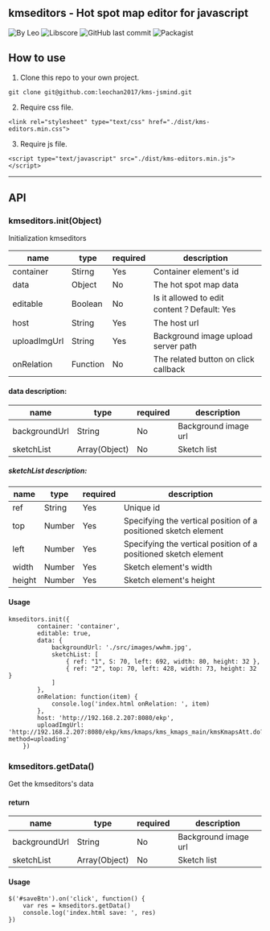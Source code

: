 ## kmseditors - Hot spot map editor for javascript
![By Leo](https://img.shields.io/badge/Powered_by-Leo-red.svg?style=flat) 
![Libscore](https://img.shields.io/libscore/s/jQuery.svg?style=flat-square)
![GitHub last commit](https://img.shields.io/github/last-commit/leochan2017/ekp-helper.svg)
![Packagist](https://img.shields.io/packagist/l/doctrine/orm.svg)


## How to use
1. Clone this repo to your own project.

```
git clone git@github.com:leochan2017/kms-jsmind.git
```

2. Require css file.

```
<link rel="stylesheet" type="text/css" href="./dist/kms-editors.min.css">
```

3. Require js file.

```
<script type="text/javascript" src="./dist/kms-editors.min.js"></script>
```

---

## API

### kmseditors.init(Object)
Initialization kmseditors

name | type | required | description
---- | ---- | -------- | ---------
container | Stirng | Yes | Container element's id
data | Object | No | The hot spot map data
editable | Boolean | No | Is it allowed to edit content？Default: Yes
host | String | Yes | The host url
uploadImgUrl | String | Yes | Background image upload server path
onRelation | Function | No | The related button on click callback


#### data description:
name | type | required | description
---- | ---- | -------- | ---------
backgroundUrl | String | No | Background image url
sketchList | Array(Object) | No | Sketch list


##### sketchList description:
name   | type   | required | description
-----  | -----  | -------- | ---------
ref    | String | Yes      | Unique id
top    | Number | Yes      | Specifying the vertical position of a positioned sketch element
left   | Number | Yes      | Specifying the vertical position of a positioned sketch element
width  | Number | Yes      | Sketch element's width
height | Number | Yes      | Sketch element's height


#### Usage

```
kmseditors.init({
        container: 'container',
        editable: true,
        data: {
            backgroundUrl: './src/images/wwhm.jpg',
            sketchList: [
                { ref: "1", S: 70, left: 692, width: 80, height: 32 },
                { ref: "2", top: 70, left: 428, width: 73, height: 32 }
            ]
        },
        onRelation: function(item) {
            console.log('index.html onRelation: ', item)
        },
        host: 'http://192.168.2.207:8080/ekp',
        uploadImgUrl: 'http://192.168.2.207:8080/ekp/kms/kmaps/kms_kmaps_main/kmsKmapsAtt.do?method=uploading'
    })
```

### kmseditors.getData()
Get the kmseditors's data

#### return

name | type | required | description
---- | ---- | -------- | ---------
backgroundUrl | String | No | Background image url
sketchList | Array(Object) | No | Sketch list

#### Usage

```
$('#saveBtn').on('click', function() {
    var res = kmseditors.getData()
    console.log('index.html save: ', res)
})
```